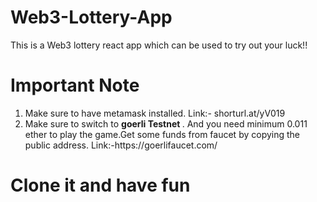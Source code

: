 # Web3-Lottery-App
This is a Web3 lottery react app which can be used to try out your luck!!
<h1>Important Note </h1>
<ol>
<li>Make sure to have metamask installed. Link:- shorturl.at/yV019</li>
<li>Make sure to switch to <b> goerli Testnet </b>. 
    And you need minimum 0.011 ether to play the game.Get some funds from faucet by copying the public address.
    Link:-https://goerlifaucet.com/ </li>
</ol>
<h1>Clone it and have fun</h1>

